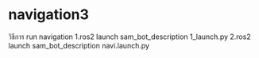 # navigation3
วิธีการ run navigation
1.ros2 launch sam_bot_description 1_launch.py
2.ros2 launch sam_bot_description navi.launch.py
